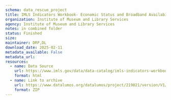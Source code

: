```yaml
---
schema: data_rescue_project 
title: IMLS Indicators Workbook- Economic Status and Broadband Availability and Adoption
organization: Institute of Museum and Library Services
agency: Institute of Museum and Library Services
notes: in combined folder
status: Finished
size: 
maintainer: DRP,DL
download_date: 2025-02-11
metadata_available: False
metadata_url: 
resources:
  - name: Data Source
    url: https://www.imls.gov/data/data-catalog/imls-indicators-workbook-economic-status-and-broadband-availability-and-adoption
    format: html
  - name: Link to archive
    url: https://www.datalumos.org/datalumos/project/219021/version/V1/view
    format: ZIP
---
```

